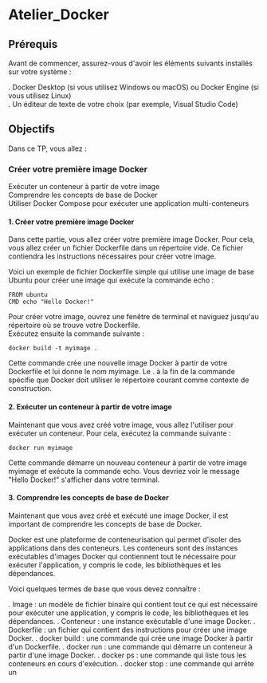 # Atelier_Docker

## Prérequis
Avant de commencer, assurez-vous d'avoir les éléments suivants installés sur votre système :    

. Docker Desktop (si vous utilisez Windows ou macOS) ou Docker Engine (si vous utilisez Linux)    
. Un éditeur de texte de votre choix (par exemple, Visual Studio Code)    
## Objectifs
Dans ce TP, vous allez :

### Créer votre première image Docker
Exécuter un conteneur à partir de votre image   
Comprendre les concepts de base de Docker   
Utiliser Docker Compose pour exécuter une application multi-conteneurs    
#### 1. Créer votre première image Docker    
Dans cette partie, vous allez créer votre première image Docker. Pour cela, vous allez créer un fichier Dockerfile dans un répertoire vide. Ce fichier contiendra les instructions nécessaires pour créer votre image.    

Voici un exemple de fichier Dockerfile simple qui utilise une image de base Ubuntu pour créer une image qui exécute la commande echo :    
```
FROM ubuntu
CMD echo "Hello Docker!"
```

Pour créer votre image, ouvrez une fenêtre de terminal et naviguez jusqu'au répertoire où se trouve votre Dockerfile.   
Exécutez ensuite la commande suivante :
```
docker build -t myimage .
```
Cette commande crée une nouvelle image Docker à partir de votre Dockerfile et lui donne le nom myimage. Le . à la fin de la commande spécifie que Docker doit utiliser le répertoire courant comme contexte de construction.    
#### 2. Exécuter un conteneur à partir de votre image    
Maintenant que vous avez créé votre image, vous allez l'utiliser pour exécuter un conteneur. Pour cela, exécutez la commande suivante :   
```
docker run myimage
```
Cette commande démarre un nouveau conteneur à partir de votre image myimage et exécute la commande echo. Vous devriez voir le message "Hello Docker!" s'afficher dans votre terminal.   
#### 3. Comprendre les concepts de base de Docker    
Maintenant que vous avez créé et exécuté une image Docker, il est important de comprendre les concepts de base de Docker.   

Docker est une plateforme de conteneurisation qui permet d'isoler des applications dans des conteneurs. Les conteneurs sont des instances exécutables d'images Docker qui contiennent tout le nécessaire pour exécuter l'application, y compris le code, les bibliothèques et les dépendances.    

Voici quelques termes de base que vous devez connaître :    

. Image : un modèle de fichier binaire qui contient tout ce qui est nécessaire pour exécuter une application, y compris le code, les bibliothèques et les dépendances.
. Conteneur : une instance exécutable d'une image Docker.
. Dockerfile : un fichier qui contient des instructions pour créer une image Docker.
. docker build : une commande qui crée une image Docker à partir d'un Dockerfile.
. docker run : une commande qui démarre un conteneur à partir d'une image Docker.
. docker ps : une commande qui liste tous les conteneurs en cours d'exécution.
. docker stop : une commande qui arrête un
